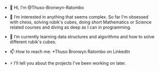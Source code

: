 - 👋 Hi, I’m @Thuso-Bronwyn-Ratombo
  
- 👀 I’m interested in anything that seems complex. So far I'm obsessed with chess, solving rubik's cubes, doing short Mathematics or Science related courses and diving as deep as I can in programming.

- 🌱 I’m currently learning data structures and algorithms and how to solve different rubik's cubes.

- 📫 How to reach me:
    *Thuso Bronwyn Ratombo on LinkedIn

- ⚡ I'll tell you about the projects I've been working on later. 

<!---
Thuso-Bronwyn-Ratombo/Thuso-Bronwyn-Ratombo is a ✨ special ✨ repository because its `README.md` (this file) appears on your GitHub profile.
You can click the Preview link to take a look at your changes.
--->
